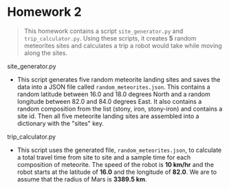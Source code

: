 # Homework 2
> This homework contains a script ``site_generator.py`` and ``trip_calculator.py``. Using these scripts, it creates **5** random meteorites sites and calculates a trip a robot would take while moving along the sites.

site_generator.py
- This script generates five random meteorite landing sites and saves the data into a JSON file called ``random_meteorites.json``. This contains a random latitude between 16.0 and 18.0 degrees North and a random longitude between 82.0 and 84.0 degrees East. It also contains a random composition from the list (stony, iron, stony-iron) and contains a site id. Then all five meteorite landing sites are assembled into a dictionary with the "sites" key.

trip_calculator.py
- This script uses the generated file, ``random_meteorites.json``, to calculate a total travel time from site to site and a sample time for each composition of meteorite. The speed of the robot is **10 km/hr** and the robot starts at the latitude of **16.0** and the longitude of **82.0**. We are to assume that the radius of Mars is **3389.5 km**.
